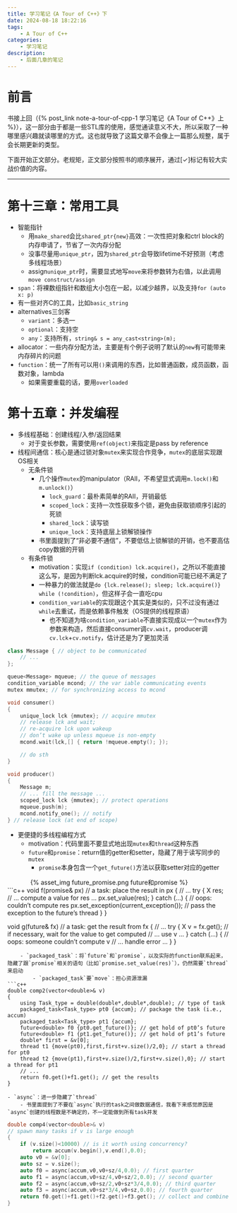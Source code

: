 ```yaml
---
title: 学习笔记《A Tour of C++》下
date: 2024-08-18 18:22:16
tags:
	- A Tour of C++
categories:
	- 学习笔记
description:
	- 后面几章的笔记
---
```


# 前言

书接上回（{% post_link note-a-tour-of-cpp-1 学习笔记《A Tour of C++》上 %}），这一部分由于都是一些STL库的使用，感觉通读意义不大，所以采取了一种哪里感兴趣就读哪里的方式。这也就导致了这篇文章不会像上一篇那么规整，属于会长期更新的类型。

下面开始正文部分。老规矩，正文部分按照书的顺序展开，通过[✓]标记有较大实战价值的内容。

---

# 第十三章：常用工具

- 智能指针
    - 用`make_shared`会比`shared_ptr{new}`高效：一次性把对象和ctrl block的内存申请了，节省了一次内存分配
    - 没事尽量用`unique_ptr`，因为`shared_ptr`会导致lifetime不好预测（考虑多线程场景）
    - assign`unique_ptr`时，需要显式地写`move`来将参数转为右值，以此调用`move construct/assign`
- `span`：将裸数组指针和数组大小包在一起，以减少越界，以及支持`for (auto x: p)`
- 有一些对齐C的工具，比如`basic_string`
- alternatives三剑客
    - `variant`：多选一
    - `optional`：支持空
    - `any`：支持所有，`string& s = any_cast<string>(m);`
- allocator：一些内存分配方法，主要是有个例子说明了默认的`new`有可能带来内存碎片的问题
- `function`：统一了所有可以用`()`来调用的东西，比如普通函数，成员函数，函数对象，lambda
    - 如果需要重载的话，要用`overloaded`

# 第十五章：并发编程

- 多线程基础：创建线程/入参/返回结果
    - 对于变长参数，需要使用`ref(object)`来指定是pass by reference
- 线程间通信：核心是通过锁对象`mutex`来实现合作竞争，`mutex`的底层实现跟OS相关
    - 无条件锁
        - 几个操作`mutex`的manipulator（RAII，不希望显式调用`m.lock()`和`m.unlock()`）
            - `lock_guard`：最朴素简单的RAII，开销最低
            - `scoped_lock`：支持一次性获取多个锁，避免由获取锁顺序引起的死锁
            - `shared_lock`：读写锁
            - `unique_lock`：支持底层上锁解锁操作
        - 书里面提到了“非必要不通信”，不要低估上锁解锁的开销，也不要高估copy数据的开销
    - 有条件锁
        - motivation：实现`if (condition) lck.acquire()`，之所以不能直接这么写，是因为判断lck.acquire的时候，condition可能已经不满足了
        - 一种暴力的做法就是`do {lck.release(); sleep; lck.acquire()} while (!condition)`，但这样子会一直吃cpu
        - `condition_variable`的实现跟这个其实是类似的，只不过没有通过`while`去重试，而是依赖事件触发（OS提供的线程原语）
            - 也不知道为啥`condition_variable`不直接实现成以一个`mutex`作为参数来构造，然后直接consumer调`cv.wait`，producer调`cv.lck`+`cv.notify`，估计还是为了更加灵活
```c++
class Message { // object to be communicated
    // ...
};

queue<Message> mqueue; // the queue of messages
condition_variable mcond; // the var iable communicating events
mutex mmutex; // for synchronizing access to mcond

void consumer()
{
    unique_lock lck {mmutex}; // acquire mmutex
    // release lck and wait;
    // re-acquire lck upon wakeup
    // don’t wake up unless mqueue is non-empty
    mcond.wait(lck,[] { return !mqueue.empty(); });

    // do sth
}

void producer()
{
    Message m;
    // ... fill the message ...
    scoped_lock lck {mmutex}; // protect operations
    mqueue.push(m);
    mcond.notify_one(); // notify
} // release lock (at end of scope)
```
- 更便捷的多线程编程方式
    - motivation：代码里面不要显式地出现`mutex`和`thread`这种东西
    - `future`和`promise`：return值的getter和setter，隐藏了用于读写同步的`mutex`
        - `promise`本身包含一个`get_future()`方法以获取setter对应的getter
<div style="width:400px; margin-left:auto; margin-right:auto;" >
  {% asset_img future_promise.png future和promise %}
</div>
```c++
void f(promise<X>& px) // a task: place the result in px
{
    // ...
    try {
        X res;
        // ... compute a value for res ...
        px.set_value(res);
    }
    catch (...) { // oops: couldn’t compute res
        px.set_exception(current_exception()); // pass the exception to the future’s thread
    }
}

void g(future<X>& fx) // a task: get the result from fx
{
    // ...
    try {
        X v = fx.get(); // if necessary, wait for the value to get computed
    // ... use v ...
    }
    catch (...) { // oops: someone couldn’t compute v
        // ... handle error ...
    }
}
```
    - `packaged_task`：将`future`和`promise`，以及实际的function联系起来，隐藏了跟`promise`相关的语句（比如`promise.set_value(res)`），仍然需要`thread`来启动
        - `packaged_task`要`move`：担心资源泄漏
```c++
double comp2(vector<double>& v)
{
    using Task_type = double(double*,double*,double); // type of task
    packaged_task<Task_type> pt0 {accum}; // package the task (i.e., accum)
    packaged_task<Task_type> pt1 {accum};
    future<double> f0 {pt0.get_future()}; // get hold of pt0’s future
    future<double> f1 {pt1.get_future()}; // get hold of pt1’s future
    double* first = &v[0];
    thread t1 {move(pt0),first,first+v.size()/2,0}; // start a thread for pt0
    thread t2 {move(pt1),first+v.size()/2,first+v.size(),0}; // start a thread for pt1
    // ...
    return f0.get()+f1.get(); // get the results
}
```
    - `async`：进一步隐藏了`thread`
        - 书里面提到了不要在`async`执行的task之间做数据通信，我看下来感觉原因是`async`创建的线程数是不确定的，不一定能做到所有task并发
```c++
double comp4(vector<double>& v)
// spawn many tasks if v is large enough
{
    if (v.size()<10000) // is it worth using concurrency?
        return accum(v.begin(),v.end(),0.0);
    auto v0 = &v[0];
    auto sz = v.size();
    auto f0 = async(accum,v0,v0+sz/4,0.0); // first quarter
    auto f1 = async(accum,v0+sz/4,v0+sz/2,0.0); // second quarter
    auto f2 = async(accum,v0+sz/2,v0+sz*3/4,0.0); // third quarter
    auto f3 = async(accum,v0+sz*3/4,v0+sz,0.0); // fourth quarter
    return f0.get()+f1.get()+f2.get()+f3.get(); // collect and combine the results
}
```